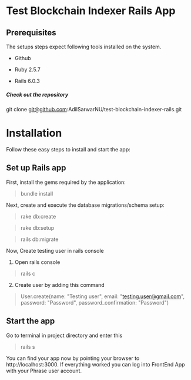 # Test Blockchain Indexer Rails App

## Prerequisites
The setups steps expect following tools installed on the system.

* Github

* Ruby 2.5.7

* Rails 6.0.3

##### Check out the repository
git clone git@github.com:AdilSarwarNU/test-blockchain-indexer-rails.git

# Installation
Follow these easy steps to install and start the app:

## Set up Rails app
First, install the gems required by the application:
> bundle install

Next, create and execute the database migrations/schema setup:
> rake db:create

> rake db:setup

> rails db:migrate

Now, Create testing user in rails console
1. Open rails console 
> rails c
2. Create user by adding this command
> User.create(name: "Testing user", email: "testing.user@gmail.com", password: "Password", password_confirmation: "Password")

## Start the app
Go to terminal in project directory and enter this
> rails s

You can find your app now by pointing your browser to http://localhost:3000. If everything worked you can log into FrontEnd App with your Phrase user account.
